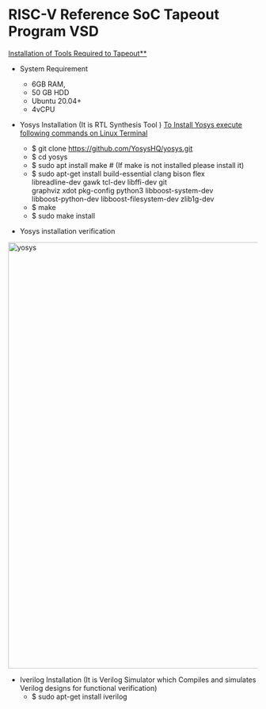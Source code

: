 # RISC-V Reference SoC Tapeout Program VSD  

<ins> Installation of Tools Required to Tapeout**</ins>
+ System Requirement
   + 6GB RAM, 
   + 50 GB HDD
   + Ubuntu 20.04+
   + 4vCPU
   
+ Yosys Installation (It is RTL Synthesis Tool )
  <ins> To Install Yosys execute following commands on Linux Terminal </ins>
   + $ git clone https://github.com/YosysHQ/yosys.git
   + $ cd yosys 
   + $ sudo apt install make # (If make is not installed please install it) 
   + $ sudo apt-get install build-essential clang bison flex \
    libreadline-dev gawk tcl-dev libffi-dev git \
    graphviz xdot pkg-config python3 libboost-system-dev \
    libboost-python-dev libboost-filesystem-dev zlib1g-dev
   + $ make 
   + $ sudo make install
+ Yosys installation verification
<img width="1255" height="861" alt="yosys" src="https://github.com/user-attachments/assets/02eea897-28bd-455e-8485-d42f543e9145" />


+ Iverilog Installation (It is Verilog Simulator which Compiles and simulates Verilog designs for functional verification)
  + $ sudo apt-get install iverilog
